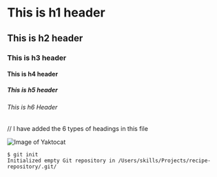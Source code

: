 # This is h1 header 
## This is h2 header
### This is h3 header
#### This is h4 header
##### This is h5 header
###### This is h6 Header

// I have added the 6 types of headings in this file

![Image of Yaktocat](https://octodex.github.com/images/yaktocat.png)

```
$ git init
Initialized empty Git repository in /Users/skills/Projects/recipe-repository/.git/
```
